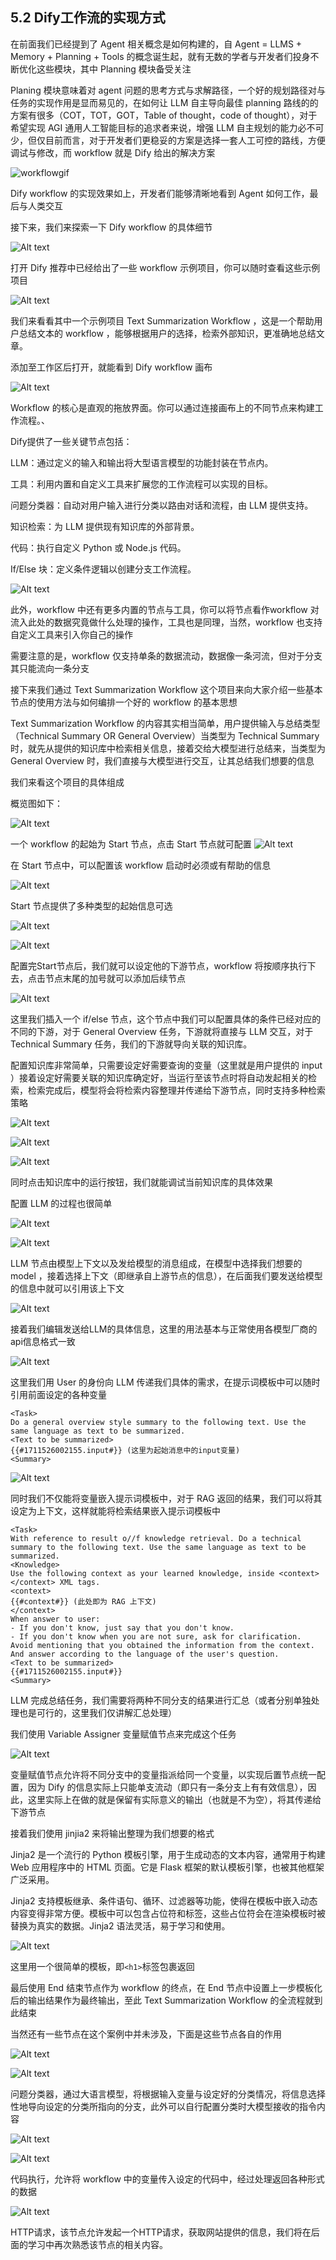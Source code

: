 ## 5.2 Dify工作流的实现方式

在前面我们已经提到了 Agent 相关概念是如何构建的，自 Agent = LLMS + Memory + Planning + Tools 的概念诞生起，就有无数的学者与开发者们投身不断优化这些模块，其中 Planning 模块备受关注

Planing 模块意味着对 agent 问题的思考方式与求解路径，一个好的规划路径对与任务的实现作用是显而易见的，在如何让 LLM 自主导向最佳 planning 路线的的方案有很多（COT，TOT，GOT，Table of thought，code of thought），对于希望实现 AGI 通用人工智能目标的追求者来说，增强 LLM 自主规划的能力必不可少，但仅目前而言，对于开发者们更稳妥的方案是选择一套人工可控的路线，方便调试与修改，而 workflow 就是 Dify 给出的解决方案 

![workflowgif](./images/Dift_workflow_gif.gif)

Dify workflow 的实现效果如上，开发者们能够清晰地看到 Agent 如何工作，最后与人类交互

接下来，我们来探索一下 Dify workflow 的具体细节

![Alt text](./images/探索Dify.png)

打开 Dify 推荐中已经给出了一些 workflow 示例项目，你可以随时查看这些示例项目

![Alt text](./images/查看Dify项目.png)

我们来看看其中一个示例项目 Text Summarization Workflow ，这是一个帮助用户总结文本的 workflow ，能够根据用户的选择，检索外部知识，更准确地总结文章。

添加至工作区后打开，就能看到 Dify workflow 画布

![Alt text](./images/查看Dify画布.png)

Workflow 的核心是直观的拖放界面。你可以通过连接画布上的不同节点来构建工作流程。、

Dify提供了一些关键节点包括：

LLM：通过定义的输入和输出将大型语言模型的功能封装在节点内。

工具：利用内置和自定义工具来扩展您的工作流程可以实现的目标。

问题分类器：自动对用户输入进行分类以路由对话和流程，由 LLM 提供支持。

知识检索：为 LLM 提供现有知识库的外部背景。

代码：执行自定义 Python 或 Node.js 代码。

If/Else 块：定义条件逻辑以创建分支工作流程。

![Alt text](./images/节点概览.png)

此外，workflow 中还有更多内置的节点与工具，你可以将节点看作workflow 对流入此处的数据究竟做什么处理的操作，工具也是同理，当然，workflow 也支持自定义工具来引入你自己的操作

需要注意的是，workflow 仅支持单条的数据流动，数据像一条河流，但对于分支其只能流向一条分支

接下来我们通过 Text Summarization Workflow 这个项目来向大家介绍一些基本节点的使用方法与如何编排一个好的 workflow 的基本思想

Text Summarization Workflow 的内容其实相当简单，用户提供输入与总结类型（Technical Summary OR General Overview）当类型为 Technical Summary 时，就先从提供的知识库中检索相关信息，接着交给大模型进行总结来，当类型为 General Overview 时，我们直接与大模型进行交互，让其总结我们想要的信息

我们来看这个项目的具体组成

概览图如下：

![Alt text](./images/workflow概览.png)

一个 workflow 的起始为 Start 节点，点击 Start 节点就可配置
![Alt text](./images/start节点配置.png)

在 Start 节点中，可以配置该 workflow 启动时必须或有帮助的信息

![Alt text](./images/Start节点.png)

Start 节点提供了多种类型的起始信息可选

![Alt text](./images/信息类型.png)

![Alt text](./images/Start后续.png)

配置完Start节点后，我们就可以设定他的下游节点，workflow 将按顺序执行下去，点击节点末尾的加号就可以添加后续节点

![Alt text](./images/if_else.png)

这里我们插入一个 if/else 节点，这个节点中我们可以配置具体的条件已经对应的不同的下游，对于 General Overview 任务，下游就将直接与 LLM 交互，对于 Technical Summary 任务，我们的下游就导向关联的知识库。

配置知识库非常简单，只需要设定好需要查询的变量（这里就是用户提供的 input ）接着设定好需要关联的知识库确定好，当运行至该节点时将自动发起相关的检索，检索完成后，模型将会将检索内容整理并传递给下游节点，同时支持多种检索策略

![Alt text](./images/知识库1.png)

![Alt text](./images/知识库2.png)

![Alt text](./images/知识库3.png)

同时点击知识库中的运行按钮，我们就能调试当前知识库的具体效果

配置 LLM 的过程也很简单

![Alt text](./images/LLM1.png)

![Alt text](./images/LLM2.png)


LLM 节点由模型上下文以及发给模型的消息组成，在模型中选择我们想要的 model ，接着选择上下文（即继承自上游节点的信息），在后面我们要发送给模型的信息中就可以引用该上下文

![Alt text](./images/LLM3.png)

接着我们编辑发送给LLM的具体信息，这里的用法基本与正常使用各模型厂商的api信息格式一致

![Alt text](./images/LLM4.png)

这里我们用 User 的身份向 LLM 传递我们具体的需求，在提示词模板中可以随时引用前面设定的各种变量

```
<Task>
Do a general overview style summary to the following text. Use the same language as text to be summarized. 
<Text to be summarized>
{{#1711526002155.input#}} (这里为起始消息中的input变量)
<Summary>
```

![Alt text](./images/LLM5.png)

同时我们不仅能将变量嵌入提示词模板中，对于 RAG 返回的结果，我们可以将其设定为上下文，这样就能将检索结果嵌入提示词模板中

```
<Task>
With reference to result o//f knowledge retrieval. Do a technical summary to the following text. Use the same language as text to be summarized. 
<Knowledge>
Use the following context as your learned knowledge, inside <context></context> XML tags.
<context>
{{#context#}} (此处即为 RAG 上下文)
</context>
When answer to user:
- If you don't know, just say that you don't know.
- If you don't know when you are not sure, ask for clarification.
Avoid mentioning that you obtained the information from the context.
And answer according to the language of the user's question.
<Text to be summarized>
{{#1711526002155.input#}}
<Summary>
```

LLM 完成总结任务，我们需要将两种不同分支的结果进行汇总（或者分别单独处理也是可行的，这里我们仅讲解汇总处理）

我们使用 Variable Assigner 变量赋值节点来完成这个任务

![Alt text](./images/变量赋值.png)

变量赋值节点允许将不同分支中的变量指派给同一个变量，以实现后置节点统一配置，因为 Dify 的信息实际上只能单支流动（即只有一条分支上有有效信息），因此，这里实际上在做的就是保留有实际意义的输出（也就是不为空），将其传递给下游节点

接着我们使用 jinjia2 来将输出整理为我们想要的格式

Jinja2 是一个流行的 Python 模板引擎，用于生成动态的文本内容，通常用于构建 Web 应用程序中的 HTML 页面。它是 Flask 框架的默认模板引擎，也被其他框架广泛采用。

Jinja2 支持模板继承、条件语句、循环、过滤器等功能，使得在模板中嵌入动态内容变得非常方便。模板中可以包含占位符和标签，这些占位符会在渲染模板时被替换为真实的数据。Jinja2 语法灵活，易于学习和使用。

![Alt text](./images/格式整理.png)

这里用一个很简单的模板，即`<h1>`标签包裹返回

最后使用 End 结束节点作为 workflow 的终点，在 End 节点中设置上一步模板化后的输出结果作为最终输出，至此 Text Summarization Workflow 的全流程就到此结束

当然还有一些节点在这个案例中并未涉及，下面是这些节点各自的作用

![Alt text](./images/问题分类器1.png)

![Alt text](./images/问题分类器2.png)

问题分类器，通过大语言模型，将根据输入变量与设定好的分类情况，将信息选择性地导向设定的分类所指向的分支，此外可以自行配置分类时大模型接收的指令内容

![Alt text](./images/代码执行1.png)

![Alt text](./images/代码执行2.png)

代码执行，允许将 workflow 中的变量传入设定的代码中，经过处理返回各种形式的数据

![Alt text](./images/HTTP请求.png)

HTTP请求，该节点允许发起一个HTTP请求，获取网站提供的信息，我们将在后面的学习中再次熟悉该节点的相关内容。
